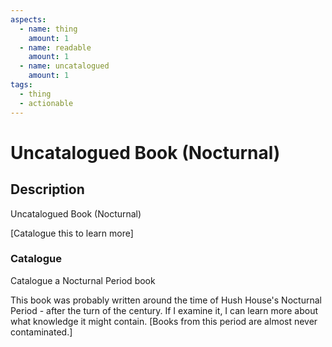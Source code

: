 ```yaml
---
aspects:
  - name: thing
    amount: 1
  - name: readable
    amount: 1
  - name: uncatalogued
    amount: 1
tags:
  - thing
  - actionable
---
```


# Uncatalogued Book (Nocturnal)

## Description
Uncatalogued Book (Nocturnal)

[Catalogue this to learn more]

### Catalogue
Catalogue a Nocturnal Period book

This book was probably written around the time of Hush House's Nocturnal Period - after the turn of the century. If I examine it, I can learn more about what knowledge it might contain. [Books from this period are almost never contaminated.]